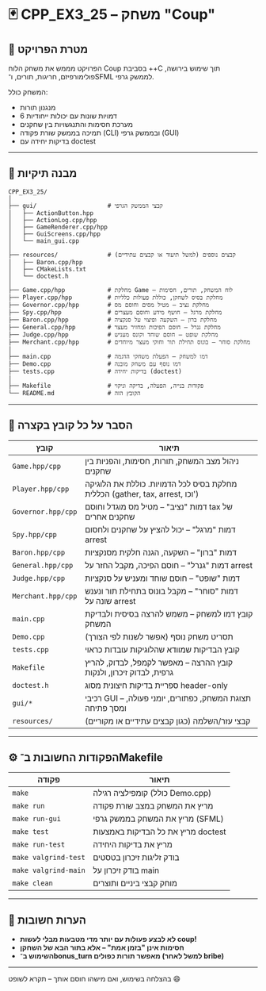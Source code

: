 # 🃏 CPP_EX3_25 – משחק "Coup"

## 🎯 מטרת הפרויקט
הפרויקט מממש את משחק הלוח Coup בסביבת ++C תוך שימוש בירושה, פולימורפיזם, חריגות, תורים, ו־SFML לממשק גרפי.

המשחק כולל:
- מנגנון תורות
- 6 דמויות שונות עם יכולות ייחודיות
- מערכת חסימות והתנגשויות בין שחקנים
- תמיכה בממשק שורת פקודה (CLI) ובממשק גרפי (GUI)
- בדיקות יחידה עם doctest

---

## 📁 מבנה תיקיות

```
CPP_EX3_25/
│
├── gui/                    # קבצי הממשק הגרפי
│   ├── ActionButton.hpp
│   ├── ActionLog.cpp/hpp
│   ├── GameRenderer.cpp/hpp
│   ├── GuiScreens.cpp/hpp
│   └── main_gui.cpp
│
├── resources/              # קבצים נוספים (למשל תיעוד או קבצים עתידיים)
│   ├── Baron.cpp/hpp
│   ├── CMakeLists.txt
│   └── doctest.h
│
├── Game.cpp/hpp            # מחלקת Game – לוח המשחק, תורים, חסימות
├── Player.cpp/hpp          # מחלקת בסיס לשחקן, כוללת פעולות כלליות
├── Governor.cpp/hpp        # מחלקת נציב – מטיל מסים וחוסם מס
├── Spy.cpp/hpp             # מחלקת מרגל – חושף מידע וחוסם מעצרים
├── Baron.cpp/hpp           # מחלקת ברון – השקעה ופיצוי על סנקציה
├── General.cpp/hpp         # מחלקת גנרל – חוסם הפיכות ומחזיר מעצר
├── Judge.cpp/hpp           # מחלקת שופט – חוסם שוחד וקונס מעניש
├── Merchant.cpp/hpp        # מחלקת סוחר – בונוס תחילת תור וחוקי מעצר מיוחדים
│
├── main.cpp                # דמו למשחק – הפעלת משחקי הדגמה
├── Demo.cpp                # דמו נוסף עם משחק מובנה
├── tests.cpp               # בדיקות יחידה (doctest)
│
├── Makefile                # פקודות בנייה, הפעלה, בדיקה וניקוי
└── README.md               # הקובץ הזה
```

---

## 🧠 הסבר על כל קובץ בקצרה

| קובץ                        | תיאור |
|-----------------------------|--------|
| `Game.hpp/cpp`             | ניהול מצב המשחק, תורות, חסימות, והפניות בין שחקנים |
| `Player.hpp/cpp`           | מחלקת בסיס לכל הדמויות. כוללת את הלוגיקה הכללית (gather, tax, arrest, וכו') |
| `Governor.hpp/cpp`         | דמות "נציב" – מטיל מס מוגדל וחוסם tax של שחקנים אחרים |
| `Spy.hpp/cpp`              | דמות "מרגל" – יכול להציץ על שחקנים ולחסום arrest |
| `Baron.hpp/cpp`            | דמות "ברון" – השקעה, הגנה חלקית מסנקציות |
| `General.hpp/cpp`          | דמות "גנרל" – חוסם הפיכה, מקבל החזר על arrest |
| `Judge.hpp/cpp`            | דמות "שופט" – חוסם שוחד ומעניש על סנקציות |
| `Merchant.hpp/cpp`         | דמות "סוחר" – מקבל בונוס בתחילת תור ונענש שונה על arrest |
| `main.cpp`                 | קובץ דמו למשחק – משמש להרצה בסיסית ולבדיקת המשחק |
| `Demo.cpp`                 | תסריט משחק נוסף (אפשר לשנות לפי הצורך) |
| `tests.cpp`                | קובץ הבדיקות שמוודא שהלוגיקות עובדות כראוי |
| `Makefile`                 | קובץ ההרצה – מאפשר לקמפל, לבדוק, להריץ גרפית, לבדוק זיכרון, ולנקות |
| `doctest.h`                | ספריית בדיקות חיצונית מסוג header-only |
| `gui/*`                    | רכיבי GUI – תצוגת המשחק, כפתורים, יומני פעולה, ומסך פתיחה |
| `resources/`               | קבצי עזר/השלמה (כגון קבצים עתידיים או מקוריים) |

---

## ⚙️ הפקודות החשובות ב־Makefile

| פקודה              | תיאור |
|---------------------|--------|
| `make`              | קומפילציה רגילה (כולל Demo.cpp) |
| `make run`          | מריץ את המשחק במצב שורת פקודה |
| `make run-gui`      | מריץ את המשחק בממשק גרפי (SFML) |
| `make test`         | מריץ את כל הבדיקות באמצעות doctest |
| `make run-test`     | מריץ את בדיקות היחידה |
| `make valgrind-test`| בודק זליגות זיכרון בטסטים |
| `make valgrind-main`| בודק זיכרון על main |
| `make clean`        | מוחק קבצי ביניים ותוצרים |

---

## 📌 הערות חשובות

- **לא לבצע פעולות עם יותר מדי מטבעות מבלי לעשות coup!**
- **חסימות אינן "בזמן אמת" – אלא בתור הבא של השחקן**
- **השימוש ב־bonus_turn מאפשר תורות כפולים (למשל לאחר bribe)**

---

בהצלחה בשימוש, ואם מישהו חוסם אותך – תקרא לשופט 😄